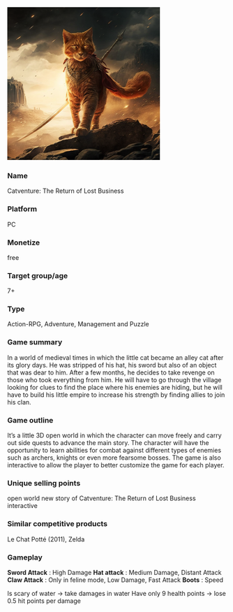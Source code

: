 <img src="img/Catventure.png" alt="Catventure" width="350"/>

### Name
Catventure: The Return of Lost Business
### Platform
PC
### Monetize
free
### Target group/age
7+
### Type
Action-RPG, Adventure, Management and Puzzle

### Game summary
In a world of medieval times in which the little cat became an alley cat after its glory days. He was stripped of his hat, his sword but also of an object that was dear to him. After a few months, he decides to take revenge on those who took everything from him. He will have to go through the village looking for clues to find the place where his enemies are hiding, but he will have to build his little empire to increase his strength by finding allies to join his clan.

### Game outline
It’s a little 3D open world in which the character can move freely and carry out side quests to advance the main story. The character will have the opportunity to learn abilities for combat against different types of enemies such as archers, knights or even more fearsome bosses. The game is also interactive to allow the player to better customize the game for each player.

### Unique selling points
open world
new story of Catventure: The Return of Lost Business
interactive

### Similar competitive products
Le Chat Potté (2011), Zelda

### Gameplay
**Sword Attack** : High Damage
**Hat attack** : Medium Damage, Distant Attack
**Claw Attack** : Only in feline mode, Low Damage, Fast Attack
**Boots** : Speed

Is scary of water → take damages in water
Have only 9 health points → lose 0.5 hit points per damage
